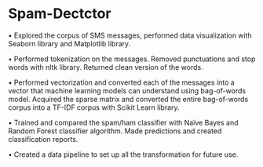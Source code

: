 # Spam-Dectctor
•	Explored the corpus of SMS messages, performed data visualization with Seaborn library and Matplotlib library.  

•	Performed tokenization on the messages. Removed punctuations and stop words with nltk library. Returned clean version of the words.   

•	Performed vectorization and converted each of the messages into a vector that machine learning models can understand using bag-of-words model. Acquired the sparse matrix and converted the entire bag-of-words corpus into a TF-IDF corpus with Scikit Learn library.  

•	Trained and compared the spam/ham classifier with Naïve Bayes and Random Forest classifier algorithm. Made predictions and created classification reports.  

•	Created a data pipeline to set up all the transformation for future use.
